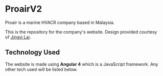 # ProairV2
Proair is a marine HVACR company based in Malaysia.

This is the repository for the company's website. Design provided courtesy of [Jingyi Lai](https://github.com/fairylie89).

## Technology Used
The website is made using **Angular 4** which is a JavaScript framework. Any other tech used will be listed below.
